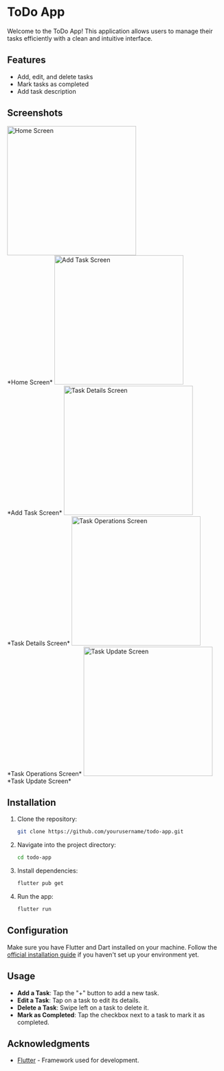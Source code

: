 # ToDo App

Welcome to the ToDo App! This application allows users to manage their tasks efficiently with a clean and intuitive interface.

## Features

- Add, edit, and delete tasks
- Mark tasks as completed
- Add task description

## Screenshots

<img src="results/home.png" alt="Home Screen" width="300"/>
<br>
*Home Screen*

<img src="results/create_task.png" alt="Add Task Screen" width="300"/>
<br>
*Add Task Screen*

<img src="results/task_detail.png" alt="Task Details Screen" width="300"/>
<br>
*Task Details Screen*

<img src="results/delete_edit.png" alt="Task Operations Screen" width="300"/>
<br>
*Task Operations Screen*

<img src="results/update_task.png" alt="Task Update Screen" width="300"/>
<br>
*Task Update Screen*

## Installation

1. Clone the repository:
    ```bash
    git clone https://github.com/yourusername/todo-app.git
    ```

2. Navigate into the project directory:
    ```bash
    cd todo-app
    ```

3. Install dependencies:
    ```bash
    flutter pub get
    ```

4. Run the app:
    ```bash
    flutter run
    ```

## Configuration

Make sure you have Flutter and Dart installed on your machine. Follow the [official installation guide](https://flutter.dev/docs/get-started/install) if you haven't set up your environment yet.

## Usage

- **Add a Task**: Tap the "+" button to add a new task.
- **Edit a Task**: Tap on a task to edit its details.
- **Delete a Task**: Swipe left on a task to delete it.
- **Mark as Completed**: Tap the checkbox next to a task to mark it as completed.

## Acknowledgments

- [Flutter](https://flutter.dev/) - Framework used for development.
